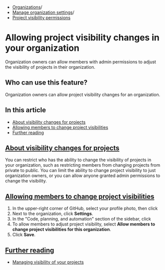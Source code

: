   * [Organizations](https://docs.github.com/en/organizations "Organizations")/
  * [Manage organization settings](https://docs.github.com/en/organizations/managing-organization-settings "Manage organization settings")/
  * [Project visibility permissions](https://docs.github.com/en/organizations/managing-organization-settings/allowing-project-visibility-changes-in-your-organization "Project visibility permissions")


# Allowing project visibility changes in your organization
Organization owners can allow members with admin permissions to adjust the visibility of projects in their organization.
## Who can use this feature?
Organization owners can allow project visibility changes for an organization.
## In this article
  * [About visibility changes for projects](https://docs.github.com/en/organizations/managing-organization-settings/allowing-project-visibility-changes-in-your-organization#about-visibility-changes-for-projects)
  * [Allowing members to change project visibilities](https://docs.github.com/en/organizations/managing-organization-settings/allowing-project-visibility-changes-in-your-organization#allowing-members-to-change-project-visibilities)
  * [Further reading](https://docs.github.com/en/organizations/managing-organization-settings/allowing-project-visibility-changes-in-your-organization#further-reading)


## [About visibility changes for projects](https://docs.github.com/en/organizations/managing-organization-settings/allowing-project-visibility-changes-in-your-organization#about-visibility-changes-for-projects)
You can restrict who has the ability to change the visibility of projects in your organization, such as restricting members from changing projects from private to public.
You can limit the ability to change project visibility to just organization owners, or you can allow anyone granted admin permissions to change the visibility.
## [Allowing members to change project visibilities](https://docs.github.com/en/organizations/managing-organization-settings/allowing-project-visibility-changes-in-your-organization#allowing-members-to-change-project-visibilities)
  1. In the upper-right corner of GitHub, select your profile photo, then click 
  2. Next to the organization, click **Settings**.
  3. In the "Code, planning, and automation" section of the sidebar, click 
  4. To allow members to adjust project visibility, select **Allow members to change project visibilities for this organization**.
  5. Click **Save**.


## [Further reading](https://docs.github.com/en/organizations/managing-organization-settings/allowing-project-visibility-changes-in-your-organization#further-reading)
  * [Managing visibility of your projects](https://docs.github.com/en/issues/planning-and-tracking-with-projects/managing-your-project/managing-visibility-of-your-projects)



